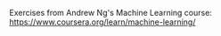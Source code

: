 Exercises from Andrew Ng's Machine Learning course: https://www.coursera.org/learn/machine-learning/
